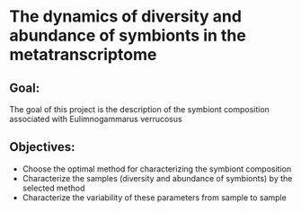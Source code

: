 # The dynamics of diversity and abundance of symbionts in the metatranscriptome

## Goal:

The goal of this project is the description of the symbiont composition associated with Eulimnogammarus verrucosus

## Objectives:

- Choose the optimal method for characterizing the symbiont composition
- Characterize the samples (diversity and abundance of symbionts) by the selected method
- Characterize the variability of these parameters from sample to sample



